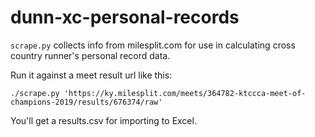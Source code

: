 # dunn-xc-personal-records

`scrape.py` collects info from milesplit.com for use in calculating cross country runner's personal record data. 

Run it against a meet result url like this:

    ./scrape.py 'https://ky.milesplit.com/meets/364782-ktccca-meet-of-champions-2019/results/676374/raw'

You'll get a results.csv for importing to Excel.